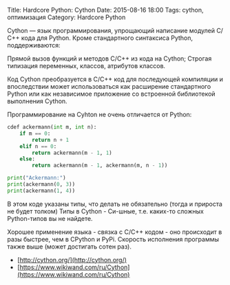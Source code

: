 Title: Hardcore Python: Cython
Date: 2015-08-16 18:00
Tags: cython, оптимизация
Category: Hardcore Python 

Cython — язык программирования, упрощающий написание модулей С/С++ кода для Python. Кроме стандартного синтаксиса Python, поддерживаются:

Прямой вызов функций и методов С/С++ из кода на Cython;
Строгая типизация переменных, классов, атрибутов классов.

Код Cython преобразуется в С/С++ код для последующей компиляции и впоследствии может использоваться как расширение стандартного Python или как независимое приложение со встроенной библиотекой выполнения Cython.

Программирование на Cyhton не очень отличается от Python:

```python
cdef ackermann(int m, int n):
    if m == 0:
        return n + 1
    elif n == 0:
        return ackermann(m - 1, 1)
    else:
        return ackermann(m - 1, ackermann(m, n - 1))

print("Ackermann:")
print(ackermann(0, 3))
print(ackermann(1, 4))
```

В этом коде указаны типы, что делать не обязательно (тогда и прироста не будет толком)
Типы в Cython - Си-шные, т.е. каких-то сложных Python-типов вы не найдете.

Хорошее применение языка - связка с C/C++ кодом - оно происходит в разы быстрее, чем в CPython и PyPi. Скорость исполнения программы также выше (может достигать сотен раз).  

- [http://cython.org/](http://cython.org/)
- [https://www.wikiwand.com/ru/Cython](https://www.wikiwand.com/ru/Cython)
